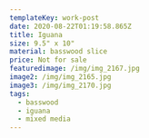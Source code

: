 ```yaml
---
templateKey: work-post
date: 2020-08-22T01:19:58.865Z
title: Iguana
size: 9.5" x 10"
material: basswood slice
price: Not for sale
featuredimage: /img/img_2167.jpg
image2: /img/img_2165.jpg
image3: /img/img_2170.jpg
tags:
  - basswood
  - iguana
  - mixed media
---
```

